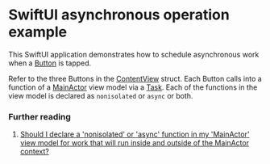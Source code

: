 # SwiftUI asynchronous operation example

This SwiftUI application demonstrates how to schedule asynchronous work when a [Button][1] is tapped.

Refer to the three Buttons in the [ContentView][4] struct. Each Button calls into a function of a [MainActor][2] view model via a [Task][3]. Each of the functions in the view model is declared as `nonisolated` or `async` or both.

### Further reading

1. [Should I declare a 'nonisolated' or 'async' function in my 'MainActor' view model for work that will run inside and outside of the MainActor context?][5]

[1]: https://developer.apple.com/documentation/swiftui/button
[2]: https://developer.apple.com/documentation/swift/mainactor
[3]: https://developer.apple.com/documentation/swift/task
[4]: App6/ContentView.swift
[5]: https://stackoverflow.com/questions/76886894
